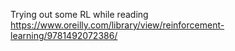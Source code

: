 Trying out some RL while reading https://www.oreilly.com/library/view/reinforcement-learning/9781492072386/